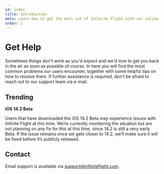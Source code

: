 ```yaml
---
id: index
title: Introduction
meta: Learn how to get the most out of Infinite Flight with our online documentation.
order: 1
---
```


# Get Help

Sometimes things don't work as you'd expect and we'd love to get you back in the air as soon as possible of course. In here you will find the most common problems our users encounter, together with some helpful tips on how to resolve them. If further assistance is required, don't be afraid to reach out to our support team via e-mail. 



## Trending

**iOS 14.2 Beta**

Users that have downloaded the iOS 14.2 Beta may experience issues with Infinite Flight at this time. We’re currently monitoring the situation but are not planning on any fix for this at this time, since 14.2 is still a very early Beta. If the issue remains once we gets closer to 14.2, we’ll make sure it will be fixed before it’s publicly released.


## Contact

Email support is available via [support@infiniteflight.com](mailto:support@infiniteflight.com).

